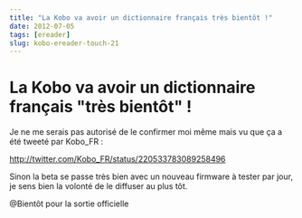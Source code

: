 ```yaml
---
title: "La Kobo va avoir un dictionnaire français très bientôt !"
date: 2012-07-05
tags: [ereader]
slug: kobo-ereader-touch-21
---
```

# La Kobo va avoir un dictionnaire français "très bientôt" !

Je ne me serais pas autorisé de le confirmer moi même mais vu que ça a été tweeté par Kobo_FR :

http://twitter.com/Kobo_FR/status/220533783089258496

Sinon la beta se passe très bien avec un nouveau firmware à tester par jour, je sens bien la volonté de le diffuser au plus tôt.

@Bientôt pour la sortie officielle


